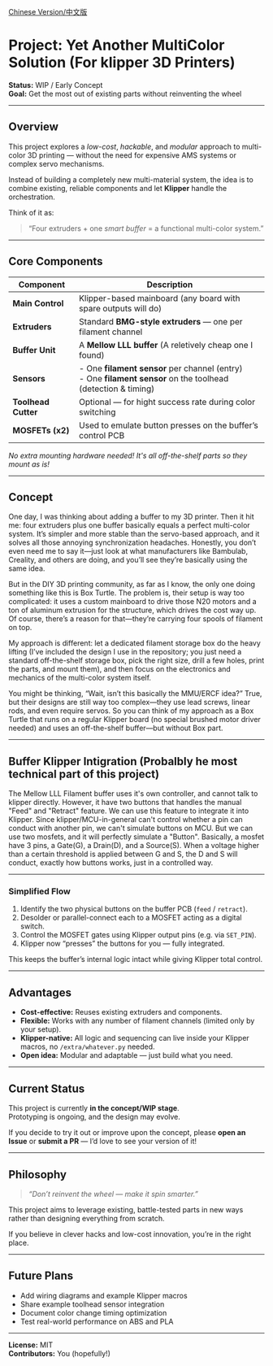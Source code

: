 [Chinese Version/中文版](README_CN.md)
# Project: Yet Another MultiColor Solution (For klipper 3D Printers)
**Status:** WIP / Early Concept  
**Goal:** Get the most out of existing parts without reinventing the wheel  

---

## Overview  

This project explores a *low-cost*, *hackable*, and *modular* approach to multi-color 3D printing — without the need for expensive AMS systems or complex servo mechanisms.  

Instead of building a completely new multi-material system, the idea is to combine existing, reliable components and let **Klipper** handle the orchestration.  

Think of it as:  
> “Four extruders + one *smart buffer* = a functional multi-color system.”  

---

## Core Components  

| Component | Description |
|------------|-------------|
| **Main Control** | Klipper-based mainboard (any board with spare outputs will do) |
| **Extruders** | Standard **BMG-style extruders** — one per filament channel |
| **Buffer Unit** | A **Mellow LLL buffer** (A reletively cheap one I found) |
| **Sensors** | - One **filament sensor** per channel (entry)<br>- One **filament sensor** on the toolhead (detection & timing) |
| **Toolhead Cutter** | Optional — for hight success rate during color switching |
| **MOSFETs (x2)** | Used to emulate button presses on the buffer’s control PCB |

*No extra mounting hardware needed! It's all off-the-shelf parts so they mount as is!*

---

## Concept  

One day, I was thinking about adding a buffer to my 3D printer. Then it hit me: four extruders plus one buffer basically equals a perfect multi-color system. It’s simpler and more stable than the servo-based approach, and it solves all those annoying synchronization headaches. Honestly, you don’t even need me to say it—just look at what manufacturers like Bambulab, Creality, and others are doing, and you’ll see they’re basically using the same idea.

But in the DIY 3D printing community, as far as I know, the only one doing something like this is Box Turtle. The problem is, their setup is way too complicated: it uses a custom mainboard to drive those N20 motors and a ton of aluminum extrusion for the structure, which drives the cost way up. Of course, there’s a reason for that—they’re carrying four spools of filament on top.

My approach is different: let a dedicated filament storage box do the heavy lifting (I’ve included the design I use in the repository; you just need a standard off-the-shelf storage box, pick the right size, drill a few holes, print the parts, and mount them), and then focus on the electronics and mechanics of the multi-color system itself.

You might be thinking, “Wait, isn’t this basically the MMU/ERCF idea?” True, but their designs are still way too complex—they use lead screws, linear rods, and even require servos. So you can think of my approach as a Box Turtle that runs on a regular Klipper board (no special brushed motor driver needed) and uses an off-the-shelf buffer—but without Box part.

---

## Buffer Klipper Intigration (Probalbly he most technical part of this project)
The Mellow LLL Filament buffer uses it's own controller, and cannot talk to klipper directly. However, it have two buttons that handles the manual "Feed" and "Retract" feature. We can use this feature to integrate it into Klipper. Since klipper/MCU-in-general can't control whether a pin can conduct with another pin, we can't simulate buttons on MCU. But we can use two mosfets, and it will perfectly simulate a "Button". Basically, a mosfet have 3 pins, a Gate(G), a Drain(D), and a Source(S). When a voltage higher than a certain threshold is applied between G and S, the D and S will conduct, exactly how buttons works, just in a controlled way.

---

### Simplified Flow  
1. Identify the two physical buttons on the buffer PCB (`feed` / `retract`).  
2. Desolder or parallel-connect each to a MOSFET acting as a digital switch.  
3. Control the MOSFET gates using Klipper output pins (e.g. via `SET_PIN`).  
4. Klipper now “presses” the buttons for you — fully integrated.  

This keeps the buffer’s internal logic intact while giving Klipper total control.  

---

## Advantages  

- **Cost-effective:** Reuses existing extruders and components.  
- **Flexible:** Works with any number of filament channels (limited only by your setup).  
- **Klipper-native:** All logic and sequencing can live inside your Klipper macros, no ```/extra/whatever.py``` needed. 
- **Open idea:** Modular and adaptable — just build what you need.  

---

## Current Status  

This project is currently **in the concept/WIP stage**.  
Prototyping is ongoing, and the design may evolve.  

If you decide to try it out or improve upon the concept, please **open an Issue** or **submit a PR** — I’d love to see your version of it!  

---

## Philosophy  

> *“Don’t reinvent the wheel — make it spin smarter.”*  

This project aims to leverage existing, battle-tested parts in new ways rather than designing everything from scratch.  

If you believe in clever hacks and low-cost innovation, you’re in the right place. 

---

## Future Plans  

- Add wiring diagrams and example Klipper macros  
- Share example toolhead sensor integration  
- Document color change timing optimization  
- Test real-world performance on ABS and PLA  

---

**License:** MIT  
**Contributors:** You (hopefully!)  
